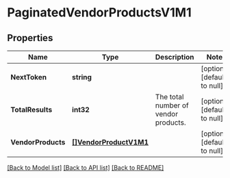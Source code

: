 # PaginatedVendorProductsV1M1

## Properties
Name | Type | Description | Notes
------------ | ------------- | ------------- | -------------
**NextToken** | **string** |  | [optional] [default to null]
**TotalResults** | **int32** | The total number of vendor products. | [optional] [default to null]
**VendorProducts** | [**[]VendorProductV1M1**](VendorProductV1M1.md) |  | [optional] [default to null]

[[Back to Model list]](../README.md#documentation-for-models) [[Back to API list]](../README.md#documentation-for-api-endpoints) [[Back to README]](../README.md)

